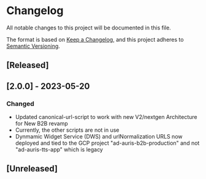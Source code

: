 # Changelog

All notable changes to this project will be documented in this file.

The format is based on [Keep a Changelog](https://keepachangelog.com/en/1.0.0/),
and this project adheres to [Semantic Versioning](https://semver.org/spec/v2.0.0.html).

## [Released]

## [2.0.0] - 2023-05-20

### Changed
- Updated canonical-url-script to work with new V2/nextgen Architecture for New B2B revamp
- Currently, the other scripts are not in use
- Dynmamic Widget Service (DWS) and urlNormalization URLS now deployed and tied to the GCP project "ad-auris-b2b-production" and not "ad-auris-tts-app" which is legacy


## [Unreleased]
